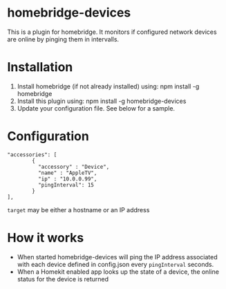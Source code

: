 # homebridge-devices
This is a plugin for homebridge. It monitors if configured network devices are online by pinging them in intervalls.

# Installation

1. Install homebridge (if not already installed) using: npm install -g homebridge
2. Install this plugin using: npm install -g homebridge-devices
3. Update your configuration file. See below for a sample.

# Configuration

```
"accessories": [
        {
          "accessory" : "Device",
          "name" : "AppleTV",
          "ip" : "10.0.0.99",
          "pingInterval": 15
        }
],
```

```target``` may be either a hostname or an IP address

# How it works
* When started homebridge-devices will ping the IP address associated with each device defined in config.json every ```pingInterval``` seconds.
* When a Homekit enabled app looks up the state of a device, the online status for the device is returned

